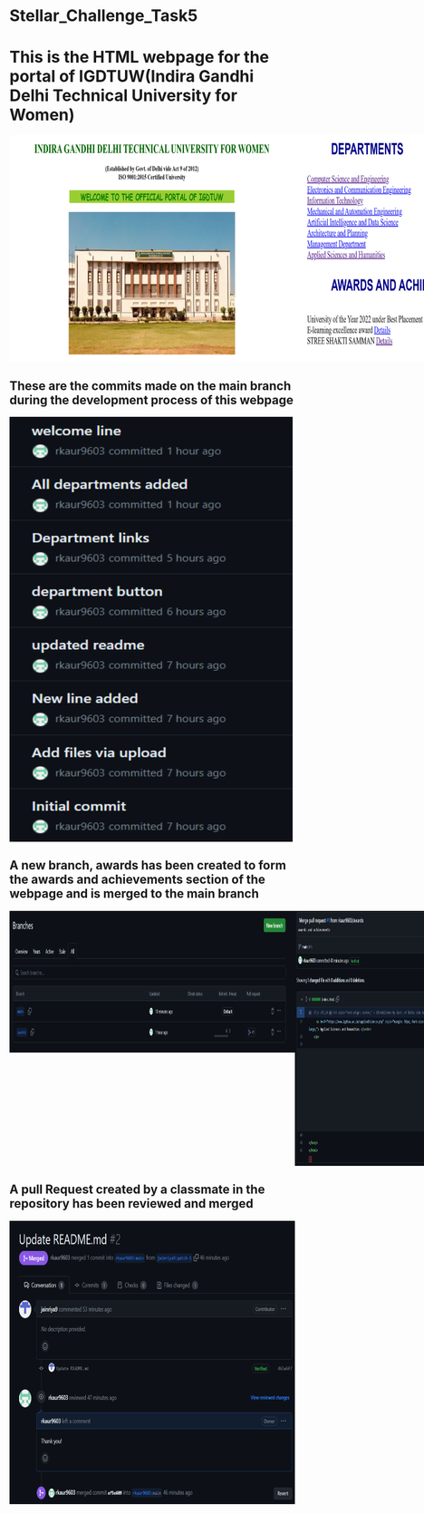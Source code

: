 # Stellar_Challenge_Task5
# This is the HTML webpage for the portal of IGDTUW(Indira Gandhi Delhi Technical University for Women)
<div style="display: flex; justify-content: space-between;">
  <img src="https://github.com/rkaur9603/Stellar_Challenge_Task5/blob/ad284fe157757c0d5f3a1776c3b8911a271d717e/img/img2.png" alt="IGDTUW" width="800" height="400">
  <img src="https://github.com/rkaur9603/Stellar_Challenge_Task5/blob/ad284fe157757c0d5f3a1776c3b8911a271d717e/img/img3.png" alt="IGDTUW2" width="800" height="400">
</div>
<h2>These are the commits made on the main branch during the development process of this webpage </h2>
<div style="display: flex; justify-content: space-between;">
  <img src="https://github.com/rkaur9603/Stellar_Challenge_Task5/blob/ad284fe157757c0d5f3a1776c3b8911a271d717e/img/img1.png" alt="IGDTUW3" width="500" height="750">
</div>
<h2> A new branch, awards has been created to form the awards and achievements section of the webpage and is merged to the main branch </h2>
<div style="display: flex; justify-content: space-between;">
  <img src="https://github.com/rkaur9603/Stellar_Challenge_Task5/blob/6e39393a69b59b3c7928ac4cef064f9257d0c8b7/img/img4.png" alt="IGDTUW4" width="1500" height="250">
  <img src="https://github.com/rkaur9603/Stellar_Challenge_Task5/blob/6e39393a69b59b3c7928ac4cef064f9257d0c8b7/img/img6.png" alt="IGDTUW5" width="900" height="450">
</div>

<h2> A pull Request created by a classmate in the repository has been reviewed and merged </h2>
<div style="display: flex; justify-content: space-between;">
  <img src="https://github.com/rkaur9603/Stellar_Challenge_Task5/blob/38c9f9b6c76884f4fc02a8bd3439c0982dffce72/img/img7.png" alt="IGDTUW6" width="800" height="500">
</div>




